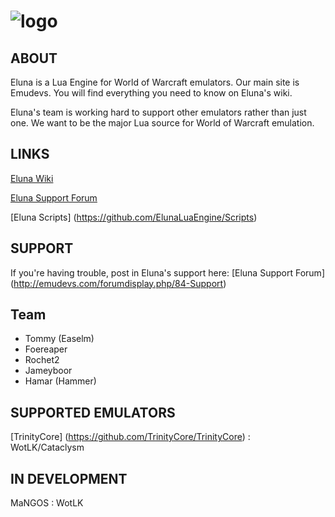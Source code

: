 # ![logo](https://dl.dropbox.com/u/98478761/eluna-DBCA-Designs.png)

## ABOUT

Eluna is a Lua Engine for World of Warcraft emulators. Our main site is Emudevs. You will find everything you need to know on Eluna's wiki.
		
Eluna's team is working hard to support other emulators rather than just one. We want to be the major Lua source for World of Warcraft emulation.


## LINKS

[Eluna Wiki](http://wiki.emudevs.com/doku.php?id=eluna)

[Eluna Support Forum](http://emudevs.com)

[Eluna Scripts] (https://github.com/ElunaLuaEngine/Scripts)

## SUPPORT

If you're having trouble, post in Eluna's support here: [Eluna Support Forum] (http://emudevs.com/forumdisplay.php/84-Support)

## Team

* Tommy (Easelm)
* Foereaper
* Rochet2
* Jameyboor
* Hamar (Hammer)

## SUPPORTED EMULATORS

[TrinityCore] (https://github.com/TrinityCore/TrinityCore) : WotLK/Cataclysm
		
## IN DEVELOPMENT
MaNGOS : WotLK